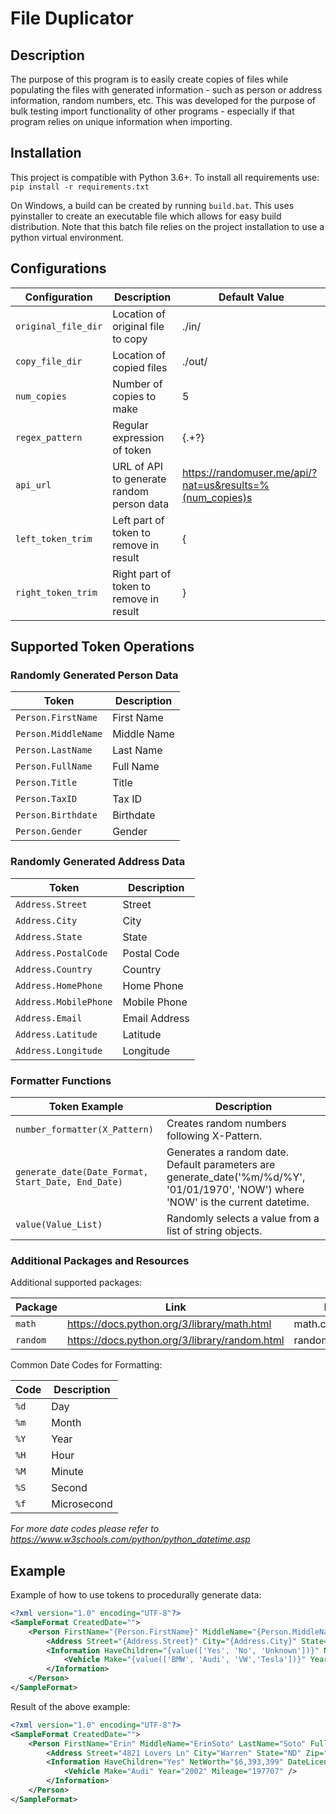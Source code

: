 # File Duplicator

## Description
The purpose of this program is to easily create copies of files while populating the files with generated information - 
such as person or address information, random numbers, etc. This was developed for the purpose of bulk testing import
functionality of other programs - especially if that program relies on unique information when importing.

## Installation
This project is compatible with Python 3.6+. To install all requirements use:<br>
`pip install -r requirements.txt`

On Windows, a build can be created by running `build.bat`. This uses pyinstaller to create an executable file which 
allows for easy build distribution. Note that this batch file relies on the project installation to use a python 
virtual environment.

## Configurations

|Configuration|Description|Default Value|
|---|---|---|
|`original_file_dir`|Location of original file to copy|./in/|
|`copy_file_dir`|Location of copied files|./out/|
|`num_copies`|Number of copies to make|5|
|`regex_pattern`|Regular expression of token|{.+?}|
|`api_url`|URL of API to generate random person data|https://randomuser.me/api/?nat=us&results=%(num_copies)s|
|`left_token_trim`|Left part of token to remove in result|{|
|`right_token_trim`|Right part of token to remove in result|}|

## Supported Token Operations

### Randomly Generated Person Data
|Token|Description|
|---|---|
|`Person.FirstName`|First Name|
|`Person.MiddleName`|Middle Name|
|`Person.LastName`|Last Name|
|`Person.FullName`|Full Name|
|`Person.Title`|Title|
|`Person.TaxID`|Tax ID|
|`Person.Birthdate`|Birthdate|
|`Person.Gender`|Gender|

### Randomly Generated Address Data
|Token|Description|
|---|---|
|`Address.Street`|Street|
|`Address.City`|City|
|`Address.State`|State|
|`Address.PostalCode`|Postal Code|
|`Address.Country`|Country|
|`Address.HomePhone`|Home Phone|
|`Address.MobilePhone`|Mobile Phone|
|`Address.Email`|Email Address|
|`Address.Latitude`|Latitude|
|`Address.Longitude`|Longitude|

### Formatter Functions
|Token Example|Description|
|---|---|
|`number_formatter(X_Pattern)`|Creates random numbers following X-Pattern.|
|`generate_date(Date_Format, Start_Date, End_Date)`|Generates a random date. Default parameters are generate_date('%m/%d/%Y', '01/01/1970', 'NOW') where 'NOW' is the current datetime.|
|`value(Value_List)`|Randomly selects a value from a list of string objects.|

### Additional Packages and Resources
Additional supported packages:

|Package|Link|Example|
|---|---|---|
|`math`|https://docs.python.org/3/library/math.html|math.ceil(123.456)|
|`random`|https://docs.python.org/3/library/random.html|random.randint(0,20)|

Common Date Codes for Formatting:

| Code | Description |
|---|---|
|`%d`|Day|
|`%m`|Month|
|`%Y`|Year|
|`%H`|Hour|
|`%M`|Minute|
|`%S`|Second|
|`%f`|Microsecond|

_For more date codes please refer to https://www.w3schools.com/python/python_datetime.asp_

## Example
Example of how to use tokens to procedurally generate data:
```xml
<?xml version="1.0" encoding="UTF-8"?>
<SampleFormat CreatedDate="">
    <Person FirstName="{Person.FirstName}" MiddleName="{Person.MiddleName}" LastName="{Person.LastName}" FullName="{Person.FullName}" Title="{Person.Title}" SSD="{Person.TaxID}" DOB="{Person.Birthdate}" Sex="{Person.Gender}">
        <Address Street="{Address.Street}" City="{Address.City}" State="{Address.State}" Zip="{Address.PostalCode}" Country="{Address.Country}" HomePhone="{Address.HomePhone}" MobilePhone="{Address.MobilePhone}" Email="{Address.Email}" Lat="{Address.Latitude}" Long="{Address.Longitude}" />
        <Information HaveChildren="{value(['Yes', 'No', 'Unknown'])}" NetWorth="{number_formatter('$X,XXX,XXX')}" DateLicenseReceived="{generate_date()}">
            <Vehicle Make="{value(['BMW', 'Audi', 'VW','Tesla'])}" Year="{generate_date('%Y')}" Mileage="{number_formatter('1XXXXX')}" />
        </Information>
    </Person>
</SampleFormat>
```
Result of the above example:
```xml
<?xml version="1.0" encoding="UTF-8"?>
<SampleFormat CreatedDate="">
    <Person FirstName="Erin" MiddleName="ErinSoto" LastName="Soto" FullName="Erin Soto" Title="Miss" SSD="017-62-9920" DOB="1967-10-27T21:32:26.420Z" Sex="F">
        <Address Street="4821 Lovers Ln" City="Warren" State="ND" Zip="45755" Country="United States" HomePhone="(764)-664-4629" MobilePhone="(698)-446-1189" Email="erin.soto@example.com" Lat="41.3401" Long="149.0217" />
        <Information HaveChildren="Yes" NetWorth="$6,393,399" DateLicenseReceived="08/17/1975">
            <Vehicle Make="Audi" Year="2002" Mileage="197707" />
        </Information>
    </Person>
</SampleFormat>
```